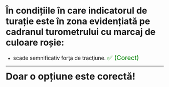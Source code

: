 # În condițiile în care indicatorul de turație este în zona evidențiată pe cadranul turometrului cu marcaj de culoare roșie:

- <span style="font-size: larger;">scade semnificativ forţa de tracţiune. <span style="color: green; font-size: larger;">✅ (Corect)</span></span>

---

<span style="font-size: 30px; font-weight: bold;">**Doar o opțiune este corectă!**</span>
